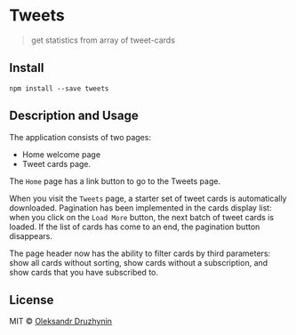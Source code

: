 # Tweets

> get statistics from array of tweet-cards

## Install

    npm install --save tweets

## Description and Usage

The application consists of two pages:

- Home welcome page
- Tweet cards page.

The `Home` page has a link button to go to the Tweets page.

When you visit the `Tweets` page, a starter set of tweet cards is automatically
downloaded. Pagination has been implemented in the cards display list: when you
click on the `Load More` button, the next batch of tweet cards is loaded. If the
list of cards has come to an end, the pagination button disappears.

The page header now has the ability to filter cards by third parameters: show
all cards without sorting, show cards without a subscription, and show cards
that you have subscribed to.

## License

MIT © [Oleksandr Druzhynin](https://github.com/aleks2908/test_task-Tweets)
